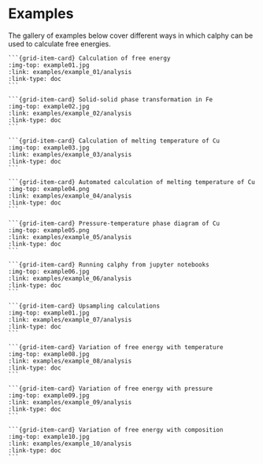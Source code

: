 # Examples

The gallery of examples below cover different ways in which calphy can be used to calculate free energies.

````{grid} 3
```{grid-item-card} Calculation of free energy
:img-top: example01.jpg
:link: examples/example_01/analysis
:link-type: doc
```

```{grid-item-card} Solid-solid phase transformation in Fe
:img-top: example02.jpg
:link: examples/example_02/analysis
:link-type: doc
```

```{grid-item-card} Calculation of melting temperature of Cu
:img-top: example03.jpg
:link: examples/example_03/analysis
:link-type: doc
```

```{grid-item-card} Automated calculation of melting temperature of Cu
:img-top: example04.png
:link: examples/example_04/analysis
:link-type: doc
```

```{grid-item-card} Pressure-temperature phase diagram of Cu
:img-top: example05.png
:link: examples/example_05/analysis
:link-type: doc
```

```{grid-item-card} Running calphy from jupyter notebooks
:img-top: example06.jpg
:link: examples/example_06/analysis
:link-type: doc
```

```{grid-item-card} Upsampling calculations
:img-top: example01.jpg
:link: examples/example_07/analysis
:link-type: doc
```

```{grid-item-card} Variation of free energy with temperature
:img-top: example08.jpg
:link: examples/example_08/analysis
:link-type: doc
```

```{grid-item-card} Variation of free energy with pressure
:img-top: example09.jpg
:link: examples/example_09/analysis
:link-type: doc
```

```{grid-item-card} Variation of free energy with composition
:img-top: example10.jpg
:link: examples/example_10/analysis
:link-type: doc
```
````
